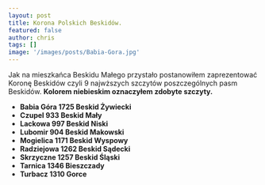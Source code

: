 ```yaml
---
layout: post
title: Korona Polskich Beskidów.
featured: false
author: chris
tags: []
image: '/images/posts/Babia-Gora.jpg'
---
```


<p class='c-content__cc-content'>
Jak na mieszkańca Beskidu Małego przystało postanowiłem zaprezentować Koronę Beskidów czyli 9 najwższych szczytów poszczególnych pasm Beskidów.
<span class="blue"><b>Kolorem niebieskim oznaczyłem zdobyte szczyty.</b></span>
<b>
<ul>
<li>Babia Góra 1725 Beskid Żywiecki</li>
<li class="blue">Czupel 933 Beskid Mały</li>
<li>Lackowa 997 Beskid Niski</li>
<li class='blue'>Lubomir 904 Beskid Makowski</li>
<li class='blue'>Mogielica 1171 Beskid Wyspowy</li>
<li>Radziejowa 1262 Beskid Sądecki</li>
<li>Skrzyczne 1257 Beskid Śląski</li>
<li>Tarnica 1346 Bieszczady</li>
<li class='blue'>Turbacz 1310 Gorce</li>
</ul>
</b>
</p>


